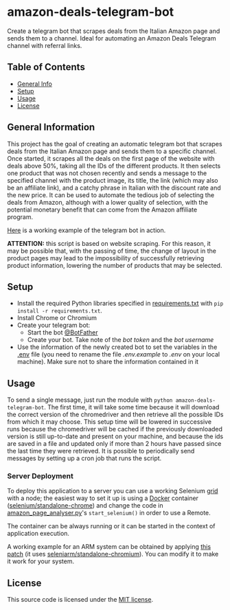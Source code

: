 # amazon-deals-telegram-bot

Create a telegram bot that scrapes deals from the Italian Amazon page and sends them to a channel. Ideal for automating an Amazon Deals Telegram channel with referral links.

## Table of Contents

* [General Info](#general-information)
* [Setup](#setup)
* [Usage](#usage)
* [License](#license)

## General Information

This project has the goal of creating an automatic telegram bot that scrapes deals from the Italian Amazon page and sends them to a specific channel. Once started, it scrapes all the deals on the first page of the website with deals above 50%, taking all the IDs of the different products. It then selects one product that was not chosen recently and sends a message to the specified channel with the product image, its title, the link (which may also be an affiliate link), and a catchy phrase in Italian with the discount rate and the new price.
It can be used to automate the tedious job of selecting the deals from Amazon, although with a lower quality of selection, with the potential monetary benefit that can come from the Amazon affiliate program.

[Here](https://t.me/OfferteDiMimmo) is a working example of the telegram bot in action.

**ATTENTION:** this script is based on website scraping. For this reason, it may be possible that, with the passing of time, the change of layout in the product pages may lead to the impossibility of successfully retrieving product information, lowering the number of products that may be selected.

## Setup

- Install the required Python libraries specified in [requirements.txt](requirements.txt) with `pip install -r requirements.txt`.
- Install Chrome or Chromium
- Create your telegram bot:
    - Start the bot [@BotFather](https://telegram.me/BotFather)
    - Create your bot. Take note of the _bot token_ and the _bot username_
- Use the information of the newly created bot to set the variables in the [.env](.env.example) file (you need to rename the file _.env.example_ to _.env_ on your local machine). Make sure not to share the information contained in it

## Usage

To send a single message, just run the module with `python amazon-deals-telegram-bot`. The first time, it will take some time because it will download the correct version of the chromedriver and then retrieve all the possible IDs from which it may choose. This setup time will be lowered in successive runs because the chromedriver will be cached if the previously downloaded version is still up-to-date and present on your machine, and because the ids are saved in a file and updated only if more than 2 hours have passed since the last time they were retrieved.
It is possible to periodically send messages by setting up a cron job that runs the script.

### Server Deployment

To deploy this application to a server you can use a working Selenium [grid](https://www.selenium.dev/documentation/grid/) with a node; the easiest way to set it up is using a [Docker](https://www.docker.com/) container ([selenium/standalone-chrome](https://hub.docker.com/r/selenium/standalone-chrome)) and change the code in [amazon_page_analyser.py](amazon-deals-telegram-bot/amazon_page_analyser.py)'s `start_selenium()` in order to use a Remote.

The container can be always running or it can be started in the context of application execution.

A working example for an ARM system can be obtained by applying [this patch](use_in_docker_arm.patch) (it uses [seleniarm/standalone-chromium](https://hub.docker.com/r/seleniarm/standalone-chromium)). You can modify it to make it work for your system.

## License

This source code is licensed under the [MIT license](LICENSE).
